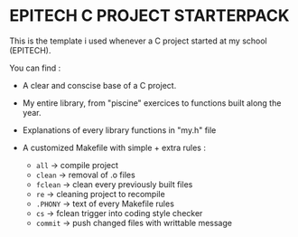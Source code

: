 # EPITECH C PROJECT STARTERPACK

This is the template i used whenever a C project started at my school (EPITECH).

You can find :

  *  A clear and conscise base of a C project.
  
  *  My entire library, from "piscine" exercices to functions built along the year.
   
  *  Explanations of every library functions in "my.h" file
    
  *  A customized Makefile with simple + extra rules :
     * ```all```    -> compile project
     * ```clean```  -> removal of .o files
     * ```fclean``` -> clean every previously built files
     * ```re```     -> cleaning project to recompile
     * ```.PHONY``` -> text of every Makefile rules
     * ```cs```     -> fclean trigger into coding style checker
     * ```commit``` -> push changed files with writtable message

